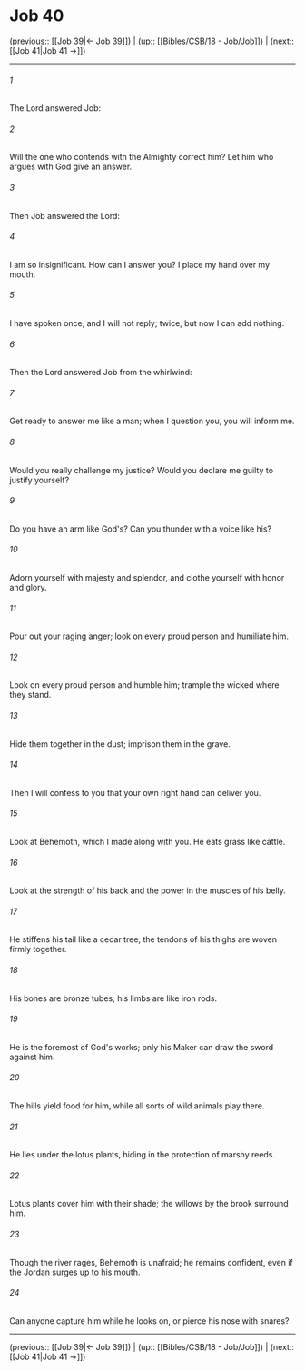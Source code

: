 # Job 40

(previous:: [[Job 39|← Job 39]]) | (up:: [[Bibles/CSB/18 - Job/Job]]) | (next:: [[Job 41|Job 41 →]])

***


###### 1 
The Lord answered Job: 

###### 2 
Will the one who contends with the Almighty correct him? Let him who argues with God give an answer. 

###### 3 
Then Job answered the Lord: 

###### 4 
I am so insignificant. How can I answer you? I place my hand over my mouth. 

###### 5 
I have spoken once, and I will not reply; twice, but now I can add nothing. 

###### 6 
Then the Lord answered Job from the whirlwind: 

###### 7 
Get ready to answer me like a man; when I question you, you will inform me. 

###### 8 
Would you really challenge my justice? Would you declare me guilty to justify yourself? 

###### 9 
Do you have an arm like God's? Can you thunder with a voice like his? 

###### 10 
Adorn yourself with majesty and splendor, and clothe yourself with honor and glory. 

###### 11 
Pour out your raging anger; look on every proud person and humiliate him. 

###### 12 
Look on every proud person and humble him; trample the wicked where they stand. 

###### 13 
Hide them together in the dust; imprison them in the grave. 

###### 14 
Then I will confess to you that your own right hand can deliver you. 

###### 15 
Look at Behemoth, which I made along with you. He eats grass like cattle. 

###### 16 
Look at the strength of his back and the power in the muscles of his belly. 

###### 17 
He stiffens his tail like a cedar tree; the tendons of his thighs are woven firmly together. 

###### 18 
His bones are bronze tubes; his limbs are like iron rods. 

###### 19 
He is the foremost of God's works; only his Maker can draw the sword against him. 

###### 20 
The hills yield food for him, while all sorts of wild animals play there. 

###### 21 
He lies under the lotus plants, hiding in the protection of marshy reeds. 

###### 22 
Lotus plants cover him with their shade; the willows by the brook surround him. 

###### 23 
Though the river rages, Behemoth is unafraid; he remains confident, even if the Jordan surges up to his mouth. 

###### 24 
Can anyone capture him while he looks on, or pierce his nose with snares?

***

(previous:: [[Job 39|← Job 39]]) | (up:: [[Bibles/CSB/18 - Job/Job]]) | (next:: [[Job 41|Job 41 →]])
